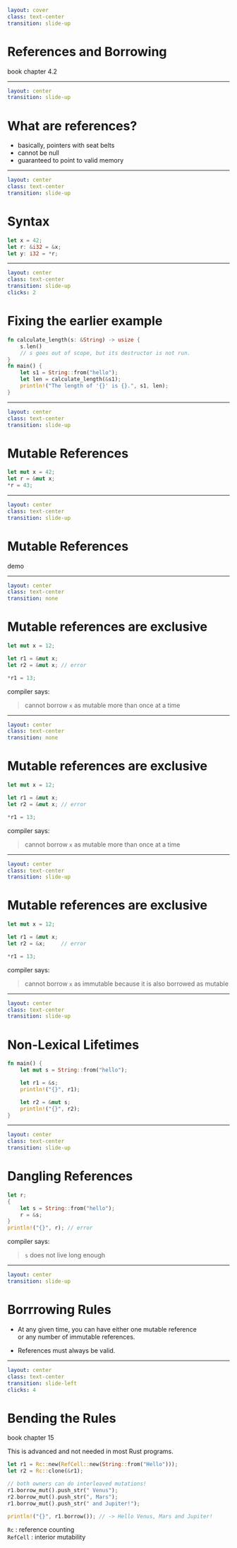 ```yaml
layout: cover
class: text-center
transition: slide-up
```

# References and Borrowing

book chapter 4.2

---

```yaml
layout: center
transition: slide-up
```

# What are references?

- basically, pointers with seat belts
- cannot be null
- guaranteed to point to valid memory

---

```yaml
layout: center
class: text-center
transition: slide-up
```

# Syntax

```rust
let x = 42;
let r: &i32 = &x;
let y: i32 = *r;
```

<div
    style="border-color: red"
    class="border-1 absolute top-77 left-125 w-7"
></div>
<div
    style="border-color: red"
    class="border-1 absolute top-77 left-137 w-5"
></div>
<div
    style="border-color: red"
    class="border-1 absolute top-81.5 left-136 w-4"
></div>

---

```yaml
layout: center
class: text-center
transition: slide-up
clicks: 2
```

# Fixing the earlier example

```rust {1,7|2-3|all}
fn calculate_length(s: &String) -> usize {
    s.len()
    // s goes out of scope, but its destructor is not run.
}
fn main() {
    let s1 = String::from("hello");
    let len = calculate_length(&s1);
    println!("The length of '{}' is {}.", s1, len);
}
```

<div
    style="border-color: red"
    class="border-1 absolute top-59 left-116.5 w-2.5"
    v-click="[0,1]"
></div>
<div
    style="border-color: red"
    class="border-1 absolute top-86 left-130.5 w-3"
    v-click="[0,1]"
></div>

---

```yaml
layout: center
class: text-center
transition: slide-up
```

# Mutable References

```rust
let mut x = 42;
let r = &mut x;
*r = 43;
```

<div
    style="border-color: red"
    class="border-1 absolute top-77.5 left-109 w-11"
></div>

---

```yaml
layout: center
class: text-center
transition: slide-up
```

# Mutable References

demo

---

```yaml
layout: center
class: text-center
transition: none
```

# Mutable references are exclusive

```rust
let mut x = 12;

let r1 = &mut x;
let r2 = &mut x; // error

*r1 = 13;
```

compiler says:

> cannot borrow `x` as mutable more than once at a time

---

```yaml
layout: center
class: text-center
transition: none
```

# Mutable references are exclusive

```rust {4}
let mut x = 12;

let r1 = &mut x;
let r2 = &mut x; // error

*r1 = 13;
```

compiler says:

> cannot borrow `x` as mutable more than once at a time

---

```yaml
layout: center
class: text-center
transition: slide-up
```

# Mutable references are exclusive

```rust {4}
let mut x = 12;

let r1 = &mut x;
let r2 = &x;     // error

*r1 = 13;
```

compiler says:

> cannot borrow `x` as immutable because it is also borrowed as mutable

---

```yaml
layout: center
class: text-center
transition: slide-up
```

# Non-Lexical Lifetimes

```rust {4,7-8}
fn main() {
    let mut s = String::from("hello");

    let r1 = &s;
    println!("{}", r1);

    let r2 = &mut s;
    println!("{}", r2);
}
```

---

```yaml
layout: center
class: text-center
transition: slide-up
```

# Dangling References

```rust
let r;
{
    let s = String::from("hello");
    r = &s;
}
println!("{}", r); // error
```

compiler says:

> `s` does not live long enough

---

```yaml
layout: center
transition: slide-up
```

# Borrrowing Rules

- At any given time, you can have either one mutable reference\
  or any number of immutable references.

- References must always be valid.

---

```yaml
layout: center
class: text-center
transition: slide-left
clicks: 4
```

# Bending the Rules

book chapter 15

This is advanced and not needed in most Rust programs.

```rust {0|1|2|4-7|all}
let r1 = Rc::new(RefCell::new(String::from("Hello")));
let r2 = Rc::clone(&r1);

// both owners can do interleaved mutations!
r1.borrow_mut().push_str(" Venus");
r2.borrow_mut().push_str(", Mars");
r1.borrow_mut().push_str(" and Jupiter!");

println!("{}", r1.borrow()); // -> Hello Venus, Mars and Jupiter!
```

`Rc` : reference counting\
`RefCell` : interior mutability

<div
    style="border-color: red"
    class="border-1 absolute top-76.5 left-69 w-4"
    v-click="[3,4]"
></div>
<div
    style="border-color: red"
    class="border-1 absolute top-81 left-69 w-4"
    v-click="[3,4]"
></div>
<div
    style="border-color: red"
    class="border-1 absolute top-85.5 left-69 w-4"
    v-click="[3,4]"
></div>
